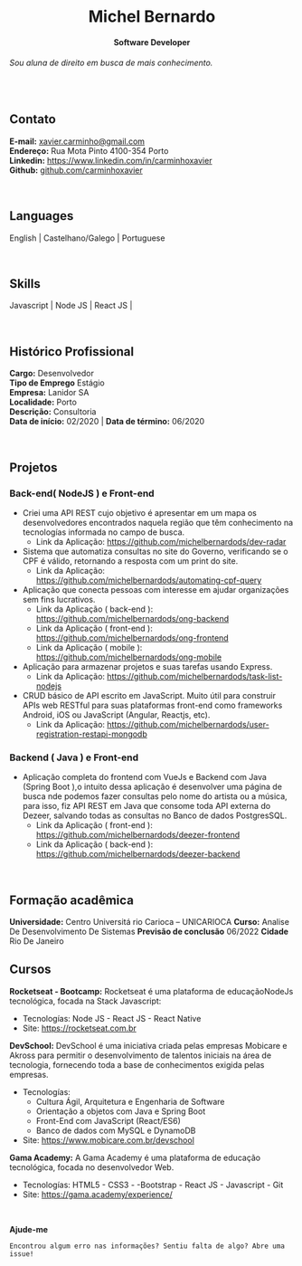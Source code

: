 <h1 align="center">Michel Bernardo </h1>
<h4 align="center">Software Developer</h4>

###### Sou aluna de direito em busca de mais conhecimento.

<br>

## Contato
  **E-mail:** xavier.carminho@gmail.com <br>
  **Endereço:** Rua Mota Pinto 4100-354 Porto <br>
  **Linkedin:** <a href="#">https://www.linkedin.com/in/carminhoxavier </a> <br>
  **Github:**   <a href="#"> github.com/carminhoxavier </a>


<br>

## Languages
English |
Castelhano/Galego | 
Portuguese

<br>

## Skills
Javascript |
Node JS |
React JS | 

<br>

## Histórico Profissional
**Cargo:** Desenvolvedor <br>
**Tipo de Emprego** Estágio <br>
**Empresa:** Lanidor SA <br>
**Localidade:** Porto  <br>
**Descrição:** Consultoria <br>
**Data de início:** 02/2020 | **Data de término:** 06/2020 

<br>


## Projetos
### Back-end( NodeJS ) e Front-end
- Criei uma API REST cujo objetivo é apresentar em um mapa os desenvolvedores encontrados naquela região que têm conhecimento na tecnologías informada no campo de busca. 
  * Link da Aplicação: https://github.com/michelbernardods/dev-radar
- Sistema que automatiza consultas no site do Governo, verificando se o CPF é válido, retornando a resposta com um print do site.
  * Link da Aplicação: https://github.com/michelbernardods/automating-cpf-query
- Aplicação que conecta pessoas com interesse em ajudar organizações sem fins lucrativos.
  * Link da Aplicação ( back-end ):  https://github.com/michelbernardods/ong-backend
  * Link da Aplicação ( front-end ): https://github.com/michelbernardods/ong-frontend
  * Link da Aplicação ( mobile ):   https://github.com/michelbernardods/ong-mobile
- Aplicação para armazenar projetos e suas tarefas usando Express.
  * Link da Aplicação: https://github.com/michelbernardods/task-list-nodejs
- CRUD básico de API escrito em JavaScript. Muito útil para construir APIs web RESTful para suas plataformas front-end como frameworks Android, iOS ou JavaScript (Angular, Reactjs, etc).
  * Link da Aplicação: https://github.com/michelbernardods/user-registration-restapi-mongodb

### Backend ( Java ) e Front-end
- Aplicação completa do frontend com VueJs e Backend com Java (Spring Boot ),o intuito dessa aplicação é desenvolver uma página de busca nde podemos fazer consultas pelo nome do artista ou a música, para isso, fiz API REST em Java que consome toda API externa do Dezeer, salvando todas as consultas no Banco de dados PostgresSQL.
  * Link da Aplicação ( front-end ): https://github.com/michelbernardods/deezer-frontend
  * Link da Aplicação ( back-end ): https://github.com/michelbernardods/deezer-backend

<br>

## Formação acadêmica 
**Universidade:** Centro Universitá rio Carioca – UNICARIOCA
**Curso:** Analise De Desenvolvimento De Sistemas
**Previsão de conclusão** 06/2022
**Cidade** Rio De Janeiro

## Cursos
**Rocketseat - Bootcamp:** Rocketseat é uma plataforma de educaçãoNodeJs tecnológica, focada na Stack Javascript:
 * Tecnologías: Node JS - React JS - React Native
 * Site: https://rocketseat.com.br

**DevSchool:** DevSchool é uma iniciativa criada pelas empresas Mobicare e Akross para permitir o desenvolvimento de talentos iniciais na área de tecnologia, fornecendo toda a base de conhecimentos exigida pelas empresas. 
 * Tecnologías: 
   - Cultura Ágil, Arquitetura e Engenharia de Software 
   - Orientação a objetos com Java e Spring Boot 
   - Front-End com JavaScript (React/ES6) 
   - Banco de dados com MySQL e DynamoDB 
 * Site: https://www.mobicare.com.br/devschool

**Gama Academy:** A Gama Academy é uma plataforma de educação tecnológica, focada no desenvolvedor Web. 
 * Tecnologías: HTML5 - CSS3 - -Bootstrap - React JS - Javascript - Git 
 * Site: https://gama.academy/experience/ 
 

<br>

**Ajude-me**
```
Encontrou algum erro nas informações? Sentiu falta de algo? Abre uma issue!
```
